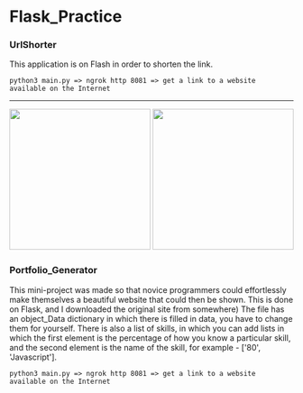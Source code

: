 # Flask_Practice
### UrlShorter
This application is on Flash in order to shorten the link.
```
python3 main.py => ngrok http 8081 => get a link to a website available on the Internet
```
----
<img src="https://i.ibb.co/Yt3QLm5/1KA.jpg" height="250" alt="">
<img src="https://i.ibb.co/wYFv9wz/2KA.jpg" height="250" alt="">


### Portfolio_Generator
This mini-project was made so that novice programmers could effortlessly make themselves a beautiful website that could then be shown. This is done on Flask, and I downloaded the original site from somewhere) The file has an object_Data dictionary in which there is filled in data, you have to change them for yourself. There is also a list of skills, in which you can add lists in which the first element is the percentage of how you know a particular skill, and the second element is the name of the skill, for example - ['80', 'Javascript'].
```
python3 main.py => ngrok http 8081 => get a link to a website available on the Internet
```
